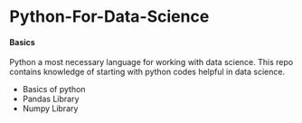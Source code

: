 # Python-For-Data-Science

#### Basics

Python a most necessary language for working with data science.
This repo contains knowledge of starting with python codes helpful in data science.

* Basics of python
* Pandas Library
* Numpy Library
